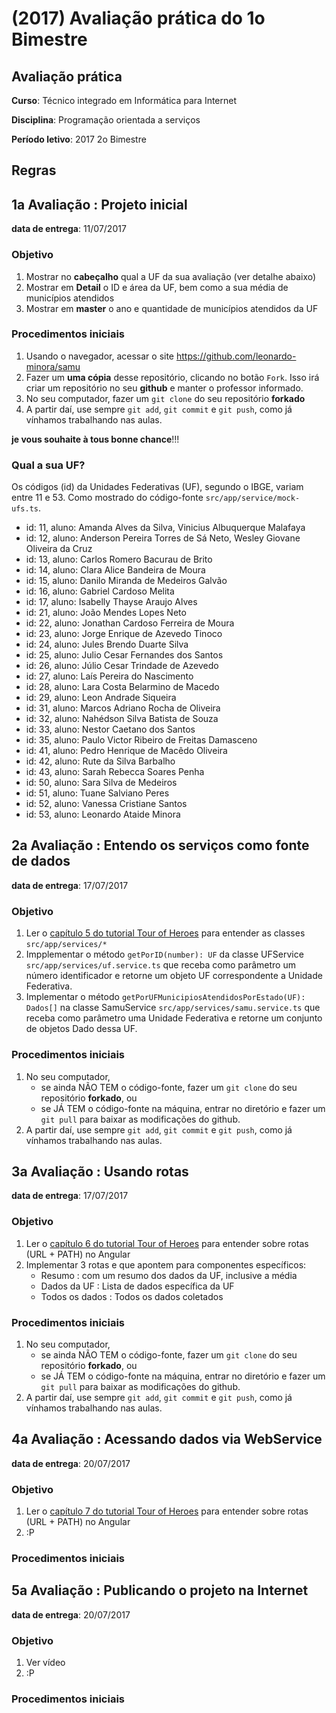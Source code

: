 # [](#header-1) (2017) Avaliação prática do 1o Bimestre



## [](#header-2) Avaliação prática

**Curso**: Técnico integrado em Informática para Internet

**Disciplina**: Programação orientada a serviços

**Período letivo**: 2017 2o Bimestre



## [](#header-2) Regras


## [](#header-2) 1a Avaliação : Projeto inicial

**data de entrega**: 11/07/2017

### [](#header-3) Objetivo

1. Mostrar no __cabeçalho__ qual a UF da sua avaliação (ver detalhe abaixo)
2. Mostrar em __Detail__ o ID e área da UF, bem como a sua média de municípios atendidos
3. Mostrar em __master__ o ano e quantidade de municípios atendidos da UF

### [](#header-3) Procedimentos iniciais

1. Usando o navegador, acessar o site https://github.com/leonardo-minora/samu
2. Fazer um __uma cópia__ desse repositório, clicando no botão ```Fork```. Isso irá criar um repositório no seu **github** e manter o professor informado.
3. No seu computador, fazer um ```git clone``` do seu repositório __forkado__
4. A partir daí, use sempre ```git add```, ```git commit``` e ```git push```, como já vínhamos trabalhando nas aulas.

__je vous souhaite à tous bonne chance__!!!

### [](#header-3) Qual a sua UF?

Os códigos (id) da Unidades Federativas (UF), segundo o IBGE, variam entre 11 e 53. Como mostrado do código-fonte ```src/app/service/mock-ufs.ts```.

- id: 11, aluno: Amanda Alves da Silva, Vinicius Albuquerque Malafaya
- id: 12, aluno: Anderson Pereira Torres de Sá Neto, Wesley Giovane Oliveira da Cruz
- id: 13, aluno: Carlos Romero Bacurau de Brito
- id: 14, aluno: Clara Alice Bandeira de Moura
- id: 15, aluno: Danilo Miranda de Medeiros Galvão
- id: 16, aluno: Gabriel Cardoso Melita
- id: 17, aluno: Isabelly Thayse Araujo Alves
- id: 21, aluno: João Mendes Lopes Neto
- id: 22, aluno: Jonathan Cardoso Ferreira de Moura
- id: 23, aluno: Jorge Enrique de Azevedo Tinoco
- id: 24, aluno: Jules Brendo Duarte Silva
- id: 25, aluno: Julio Cesar Fernandes dos Santos
- id: 26, aluno: Júlio Cesar Trindade de Azevedo
- id: 27, aluno: Laís Pereira do Nascimento
- id: 28, aluno: Lara Costa Belarmino de Macedo
- id: 29, aluno: Leon Andrade Siqueira
- id: 31, aluno: Marcos Adriano Rocha de Oliveira
- id: 32, aluno: Nahédson Silva Batista de Souza
- id: 33, aluno: Nestor Caetano dos Santos
- id: 35, aluno: Paulo Victor Ribeiro de Freitas Damasceno
- id: 41, aluno: Pedro Henrique de Macêdo Oliveira
- id: 42, aluno: Rute da Silva Barbalho
- id: 43, aluno: Sarah Rebecca Soares Penha
- id: 50, aluno: Sara Silva de Medeiros
- id: 51, aluno: Tuane Salviano Peres
- id: 52, aluno: Vanessa Cristiane Santos
- id: 53, aluno: Leonardo Ataide Minora



## [](#header-2) 2a Avaliação : Entendo os serviços como fonte de dados

**data de entrega**: 17/07/2017

### [](#header-3) Objetivo

1. Ler o [capítulo 5 do tutorial Tour of Heroes](https://angular.io/tutorial/toh-pt4) para entender as classes ```src/app/services/*```
2. Impplementar o método ```getPorID(number): UF``` da classe UFService ```src/app/services/uf.service.ts``` que receba como parâmetro um número identificador e retorne um objeto UF correspondente a Unidade Federativa.
3. Implementar o método ```getPorUFMunicipiosAtendidosPorEstado(UF): Dados[]``` na classe SamuService ```src/app/services/samu.service.ts``` que receba como parâmetro uma Unidade Federativa e retorne um conjunto de objetos Dado dessa UF.

### [](#header-3) Procedimentos iniciais

1. No seu computador,
    - se ainda NÃO TEM o código-fonte, fazer um ```git clone``` do seu repositório __forkado__, ou
    - se JÁ TEM o código-fonte na máquina, entrar no diretório e fazer um ```git pull``` para baixar as modificações do github.
2. A partir daí, use sempre ```git add```, ```git commit``` e ```git push```, como já vínhamos trabalhando nas aulas.



## [](#header-2) 3a Avaliação : Usando rotas

**data de entrega**: 17/07/2017

### [](#header-3) Objetivo

1. Ler o [capítulo 6 do tutorial Tour of Heroes](https://angular.io/tutorial/toh-pt5) para entender sobre rotas (URL + PATH) no Angular
2. Implementar 3 rotas e que apontem para componentes específicos:
    - Resumo : com um resumo dos dados da UF, inclusive a média
    - Dados da UF : Lista de dados específica da UF
    - Todos os dados : Todos os dados coletados

### [](#header-3) Procedimentos iniciais

1. No seu computador,
    - se ainda NÃO TEM o código-fonte, fazer um ```git clone``` do seu repositório __forkado__, ou
    - se JÁ TEM o código-fonte na máquina, entrar no diretório e fazer um ```git pull``` para baixar as modificações do github.
2. A partir daí, use sempre ```git add```, ```git commit``` e ```git push```, como já vínhamos trabalhando nas aulas.



## [](#header-2) 4a Avaliação : Acessando dados via WebService

**data de entrega**: 20/07/2017

### [](#header-3) Objetivo

1. Ler o [capítulo 7 do tutorial Tour of Heroes](https://angular.io/tutorial/toh-pt6) para entender sobre rotas (URL + PATH) no Angular
2. :P

### [](#header-3) Procedimentos iniciais




## [](#header-2) 5a Avaliação : Publicando o projeto na Internet

**data de entrega**: 20/07/2017

### [](#header-3) Objetivo

1. Ver vídeo
2. :P

### [](#header-3) Procedimentos iniciais
